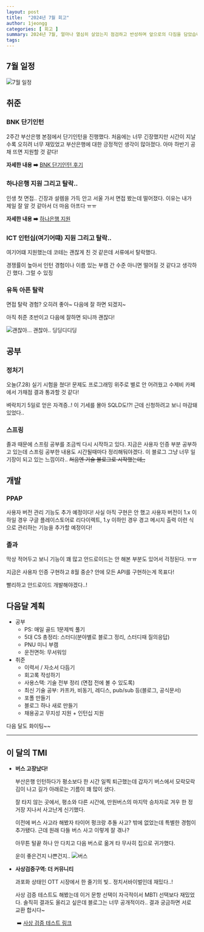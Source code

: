 ```yaml
---
layout: post
title:  "2024년 7월 회고"
author: 1jeongg
categories: [ 회고 ]
summary: 2024년 7월, 얼마나 열심히 살았는지 점검하고 반성하며 앞으로의 다짐을 담았습니다.
tags:
---
```


## 7월 일정
![7월 일정](https://1jeongg.notion.site/image/https%3A%2F%2Fprod-files-secure.s3.us-west-2.amazonaws.com%2Fc256e108-fd9a-4c15-9548-7caa838d19b2%2F306fafd7-84fe-4140-84f4-c055f387f3c8%2FUntitled.png?table=block&id=e6bd89e2-ee81-41dc-a181-9f2854c5d69a&spaceId=c256e108-fd9a-4c15-9548-7caa838d19b2&width=1300&userId=&cache=v2)

## 취준

### BNK 단기인턴

2주간 부산은행 본점에서 단기인턴을 진행했다. 처음에는 너무 긴장했지만 시간이 지날수록 오히려 
너무 재밌었고 부산은행에 대한 긍정적인 생각이 많아졌다. 아마 하반기 공채 뜨면 지원할 것 같다!

**자세한 내용 ➡️** [BNK 단기인턴 후기](https://1jeongg.github.io/bnk-intern/) 

### 하나은행 지원 그리고 탈락..

인생 첫 면접.. 긴장과 설렘을 가득 안고 서울 가서 면접 봤는데 떨어졌다. 이유는 내가 제일 잘 알 것 같아서 더 마음 아프다 ㅠㅠ

**자세한 내용 ➡️** [하나은행 지원](https://1jeongg.github.io/hana-intern-interview/)

### ICT 인턴십(여기어떄) 지원 그리고 탈락..

여기어떄 지원했는데 코테는 괜찮게 친 것 같은데 서류에서 탈락했다. 

경쟁률이 높아서 인턴 경험이나 이름 있는 부캠 간 수준 아니면 떨어질 것 같다고 생각하긴 했다. 그럴 수 있징

### 유독 아픈 탈락

면접 탈락 경험? 오히려 좋아~ 다음에 잘 하면 되겠지~ 

아직 취준 초반이고 다음에 잘하면 되니까 괜찮다!

![괜찮아... 괜찮아.. 딩딩디디딩](https://pbs.twimg.com/media/F--FEH7bcAAtQe2.jpg)


## 공부

### 정처기

오늘(7.28) 실기 시험을 쳤다! 문제도 프로그래밍 위주로 별로 안 어려웠고 수제비 카페에서 가채점 결과 통과할 것 같다!

벼락치기 5일로 얻은 자격증..! 이 기세를 몰아 SQLD도!?! 근데 신청하려고 보니 마감돼있었다..

### 스프링

졸과 때문에 스프링 공부를 조금씩 다시 시작하고 있다. 지금은 사용자 인증 부분 공부하고 있는데
스프링 공부한 내용도 시간될때마다 정리해둬야겠다. 이 블로그 그냥 너무 일기장이 되고 있는 느낌이라.. ~~처음엔 기술 블로그로 시작했는데;;~~

## 개발

### PPAP

사용자 버전 관리 기능도 추가 예정이다! 사실 아직 구현은 안 했고
사용자 버전이 1.x 이하일 경우 구글 플레이스토어로 리다이렉트, 1.y 이하인 경우 경고 메시지 출력
이런 식으로 관리하는 기능을 추가할 예정이다!

### 졸과

막상 적어두고 보니 기능이 꽤 많고 안드로이드는 안 해본 부분도 있어서 걱정된다. ㅠㅠ

지금은 사용자 인증 구현하고 8월 중순? 안에 모든 API를 구현하는게 목표다!

빨리하고 안드로이드 개발해야겠다..!

## 다음달 계획

- 공부
    - PS: 매일 골드 1문제씩 풀기
    - 5대 CS 총정리: 스터디(분야별로 블로그 정리, 스터디때 질의응답)
    - PNU 미니 부캠
    - 운전면허: 무서워잉
- 취준
    - 이력서 / 자소서 다듬기
    - 회고록 작성하기
    - 사용스택: 기술 전부 정리 (면접 전에 볼 수 있도록)
    - 최신 기술 공부: 카프카, 비동기, 레디스, pub/sub 등(블로그, 공식문서)
    - 포폴 만들기
    - 블로그 하나 새로 만들기
    - 채용공고 무지성 지원 + 인턴십 지원

다음 달도 화이팅~~ 

---

## 이 달의 TMI

- **버스 고장났다!**

  부산은행 인턴하다가 평소보다 한 시간 일찍 퇴근했는데 갑자기 버스에서 모락모락 김이 나고
  길가 아래로는 기름이 꽤 많이 샜다.

  잘 타지 않는 곳에서, 평소와 다른 시간에, 만원버스의 마지막 승차자로 겨우 한 정거장 지나서 사고난게 신기했다.

  이전에 버스 사고라 해봤자 타이어 펑크랑 추돌 사고? 밖에 없었는데 특별한 경험이 추가됐다. 근데 원래 다들 버스 사고 이렇게 잘 겪나?

  아무튼 털끝 하나 안 다치고 다음 버스로 옮겨 타 무사히 집으로 귀가했다.

  운이 좋은건지 나쁜건지..
  ![버스](https://1jeongg.notion.site/image/https%3A%2F%2Fprod-files-secure.s3.us-west-2.amazonaws.com%2Fc256e108-fd9a-4c15-9548-7caa838d19b2%2Fdef2a52f-0ed0-4374-ad9e-b699eaad5c22%2FUntitled.png?table=block&id=e231245b-fba4-4ae5-9901-8868f33dfcbd&spaceId=c256e108-fd9a-4c15-9548-7caa838d19b2&width=1420&userId=&cache=v2)

- **사상검증구역: 더 커뮤니티**
  
  과포화 상태인 OTT 시장에서 한 줄기의 빛.. 정치서바이벌인데 재밌다..!

  사상 검증 테스트도 해봤는데 이거 문항 선택이 자극적이서 MBTI 선택보다 재밌었다. 
  솔직히 결과도 올리고 싶은데 블로그는 너무 공개적이라.. 결과 궁금하면 서로 교환 합시다~

  ️ ️➡️ [사상 검증 테스트 링크](https://thecommunity.co.kr/home)

